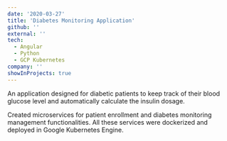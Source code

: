 ```yaml
---
date: '2020-03-27'
title: 'Diabetes Monitoring Application'
github: ''
external: ''
tech:
  - Angular 
  - Python
  - GCP Kubernetes
company: ''
showInProjects: true
---
```


An application designed for diabetic patients to keep track of their blood glucose level and automatically calculate the insulin dosage.

Created microservices for patient enrollment and diabetes monitoring management functionalities. All these services were dockerized and deployed in Google Kubernetes Engine.

